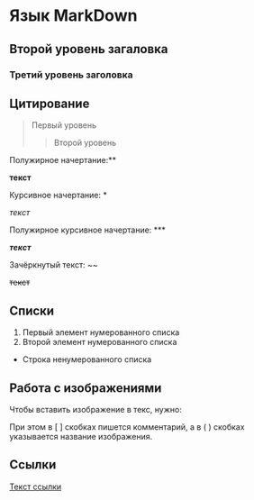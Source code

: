 # Язык MarkDown

## Второй уровень загаловка

### Третий уровень заголовка

## Цитирование

> Первый уровень
>> Второй уровень

Полужирное начертание:**

**текст**

Курсивное начертание: *

*текст*

Полужирное курсивное начертание: ***
 
***текст***

Зачёркнутый текст: ~~

~~текст~~

## Списки
1. Первый элемент нумерованного списка
2. Второй элемент нумерованного списка   

* Строка ненумерованного списка

## Работа с изображениями

Чтобы вставить изображение в текс, нужно:
![]()

При этом в [ ] скобках пишется комментарий, а в ( ) скобках указывается название изображения.

## Ссылки

[Текст ссылки](https://www.example.com)